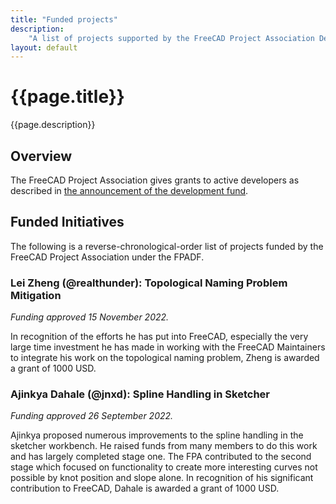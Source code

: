 ```yaml
---
title: "Funded projects"
description:
    "A list of projects supported by the FreeCAD Project Association Development Fund"
layout: default
---
```


# {{page.title}}

{{page.description}}

## Overview

The FreeCAD Project Association gives grants to active developers as described in [the announcement of the development fund](./FPADF/FPADF_Announcement.md).

## Funded Initiatives

The following is a reverse-chronological-order list of projects funded by the FreeCAD Project Association under the FPADF.

### Lei Zheng (@realthunder): Topological Naming Problem Mitigation

*Funding approved 15 November 2022.*

In recognition of the efforts he has put into FreeCAD, especially the very large time investment he has made in working with the FreeCAD Maintainers to integrate his work on the topological naming problem, Zheng is awarded a grant of 1000 USD.

### Ajinkya Dahale (@jnxd): Spline Handling in Sketcher

*Funding approved 26 September 2022.*

Ajinkya proposed numerous improvements to the spline handling in the sketcher workbench. He raised funds from many members to do this work and has largely completed stage one. The FPA contributed to the second stage which focused on functionality to create more interesting curves not possible by knot position and slope alone. In recognition of his significant contribution to FreeCAD, Dahale is awarded a grant of 1000 USD.
